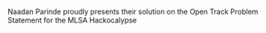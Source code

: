 Naadan Parinde proudly presents their solution on the Open Track Problem Statement for the MLSA Hackocalypse
